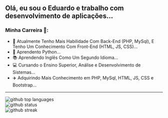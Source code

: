 ## Olá, eu sou o Eduardo e trabalho com desenvolvimento de aplicações...

### Minha Carreira :rocket::

- 🔭 Atualmente Tenho Mais Habilidade Com Back-End (PHP, MySql), E Tenho Um Conhecimento Com Front-End (HTML, JS, CSS)...
- 🌱 Aprendento Python...
- :books: Aprendendo Inglês Como Um Segundo Idioma...
- :computer: Cursando o Ensino Superior, Análise e Desenvolvimento de Sistemas...
- :airplane: Adquirindo Mais Conhecimento em PHP, MySql, HTML, JS, CSS e Bootstrap...

---

<div class="flex w-full flex-col items-center">
    <img class="output" src="https://github-readme-stats.vercel.app/api/top-langs/?username=EduardoMoreiraDeSouza&amp;theme=vue-dark&amp;show_icons=true&amp;hide_border=false&amp;" alt="github top languages"><br/>
    <img class="output" src="https://github-readme-stats.vercel.app/api?username=EduardoMoreiraDeSouza&amp;theme=vue-dark&amp;show_icons=true&amp;hide_border=false&amp;count_private=true" alt="github status"><br/>
    <img class="output" src="https://github-readme-streak-stats.herokuapp.com/?user=EduardoMoreiraDeSouza&amp;theme=vue-dark&amp;hide_border=false" alt="github streak"><br/>
</div>
